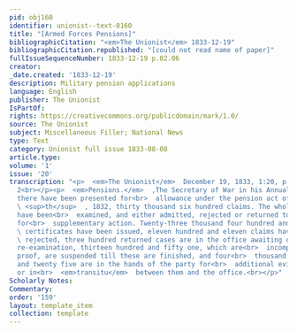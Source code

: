```yaml
---
pid: obj160
identifier: unionist--text-0160
title: "[Armed Forces Pensions]"
bibliographicCitation: "<em>The Unionist</em> 1833-12-19"
bibliographicCitation.republished: "[could not read name of paper]"
fullIssueSequenceNumber: 1833-12-19 p.02.06
creator: 
_date.created: '1833-12-19'
description: Military pension applications
language: English
publisher: The Unionist
IsPartOf: 
rights: https://creativecommons.org/publicdomain/mark/1.0/
source: The Unionist
subject: Miscellaneous Filler; National News
type: Text
category: Unionist full issue 1833-08-08
article.type: 
volume: '1'
issue: '20'
transcription: "<p>  <em>The Unionist</em>  December 19, 1833, 1:20, p. 2, column
  2<br></p><p>  <em>Pensions.</em>  ‚The Secretary of War in his Annual Report, says
  there have been presented for<br>  allowance under the pension act of June 7<br>
  \ <sup>th</sup>  , 1832, thirty thousand six hundred claims. The whole of these
  have been<br>  examined, and either admitted, rejected or returned to the parties
  for<br>  supplementary action. Twenty-three thousand four hundred and thirty eight<br>
  \ certificates have been issued, eleven hundred and eleven claims have been<br>
  \ rejected, three hundred returned cases are in the office awaiting or<br>  undergoing
  re-examination, thirteen hundred and fifty one, which are<br>  incomplete in their
  proof, are suspended till these are finished, and four<br>  thousand four hundred
  and twenty five are in the hands of the party for<br>  additional evidence or authentication,
  or in<br>  <em>transitu</em>  between them and the office.<br></p>"
Scholarly Notes: 
Commentary: 
order: '159'
layout: template_item
collection: template
---
```

